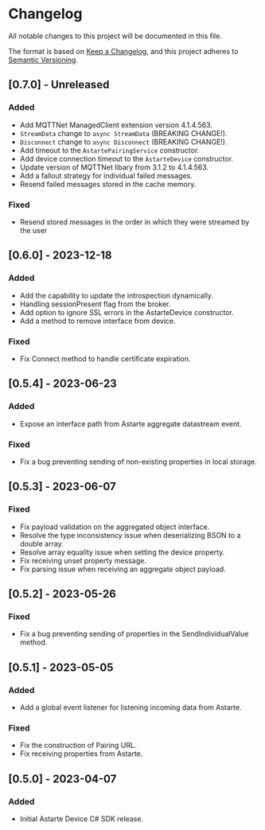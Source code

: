 # Changelog
All notable changes to this project will be documented in this file.

The format is based on [Keep a Changelog](https://keepachangelog.com/en/1.0.0/),
and this project adheres to [Semantic Versioning](https://semver.org/spec/v2.0.0.html).

## [0.7.0] - Unreleased
### Added
- Add MQTTNet ManagedClient extension version 4.1.4.563.
- `StreamData` change to `async StreamData` (BREAKING CHANGE!).
- `Disconnect` change to `async Disconnect` (BREAKING CHANGE!).
- Add timeout to the `AstartePairingService` constructor.
- Add device connection timeout to the `ÀstarteDevice` constructor.
- Update version of MQTTNet libary from 3.1.2 to 4.1.4.563.
- Add a fallout strategy for individual failed messages.
- Resend failed messages stored in the cache memory.

### Fixed
- Resend stored messages in the order in which they were streamed
by the user

## [0.6.0] - 2023-12-18
### Added
- Add the capability to update the introspection dynamically.
- Handling sessionPresent flag from the broker.
- Add option to ignore SSL errors in the AstarteDevice constructor.
- Add a method to remove interface from device.

### Fixed
- Fix Connect method to handle certificate expiration.

## [0.5.4] - 2023-06-23
### Added
- Expose an interface path from Astarte aggregate datastream event.

### Fixed
- Fix a bug preventing sending of non-existing properties in local storage.

## [0.5.3] - 2023-06-07
### Fixed
- Fix payload validation on the aggregated object interface.
- Resolve the type inconsistency issue when deserializing BSON to a double array.
- Resolve array equality issue when setting the device property.
- Fix receiving unset property message.
- Fix parsing issue when receiving an aggregate object payload.

## [0.5.2] - 2023-05-26
### Fixed
- Fix a bug preventing sending of properties in the SendIndividualValue method.

## [0.5.1] - 2023-05-05
### Added
- Add a global event listener for listening incoming data from Astarte.

### Fixed
- Fix the construction of Pairing URL.
- Fix receiving properties from Astarte.

## [0.5.0] - 2023-04-07
### Added
- Initial Astarte Device C# SDK release.
